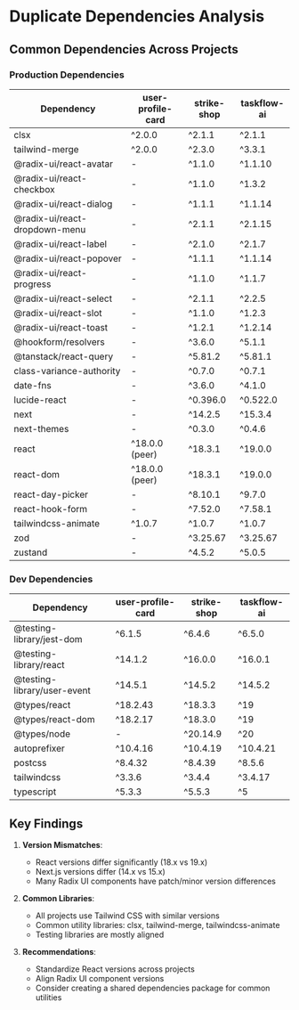 # Duplicate Dependencies Analysis

## Common Dependencies Across Projects

### Production Dependencies

| Dependency | user-profile-card | strike-shop | taskflow-ai |
|------------|------------------|-------------|-------------|
| clsx | ^2.0.0 | ^2.1.1 | ^2.1.1 |
| tailwind-merge | ^2.0.0 | ^2.3.0 | ^3.3.1 |
| @radix-ui/react-avatar | - | ^1.1.0 | ^1.1.10 |
| @radix-ui/react-checkbox | - | ^1.1.0 | ^1.3.2 |
| @radix-ui/react-dialog | - | ^1.1.1 | ^1.1.14 |
| @radix-ui/react-dropdown-menu | - | ^2.1.1 | ^2.1.15 |
| @radix-ui/react-label | - | ^2.1.0 | ^2.1.7 |
| @radix-ui/react-popover | - | ^1.1.1 | ^1.1.14 |
| @radix-ui/react-progress | - | ^1.1.0 | ^1.1.7 |
| @radix-ui/react-select | - | ^2.1.1 | ^2.2.5 |
| @radix-ui/react-slot | - | ^1.1.0 | ^1.2.3 |
| @radix-ui/react-toast | - | ^1.2.1 | ^1.2.14 |
| @hookform/resolvers | - | ^3.6.0 | ^5.1.1 |
| @tanstack/react-query | - | ^5.81.2 | ^5.81.1 |
| class-variance-authority | - | ^0.7.0 | ^0.7.1 |
| date-fns | - | ^3.6.0 | ^4.1.0 |
| lucide-react | - | ^0.396.0 | ^0.522.0 |
| next | - | ^14.2.5 | ^15.3.4 |
| next-themes | - | ^0.3.0 | ^0.4.6 |
| react | ^18.0.0 (peer) | ^18.3.1 | ^19.0.0 |
| react-dom | ^18.0.0 (peer) | ^18.3.1 | ^19.0.0 |
| react-day-picker | - | ^8.10.1 | ^9.7.0 |
| react-hook-form | - | ^7.52.0 | ^7.58.1 |
| tailwindcss-animate | ^1.0.7 | ^1.0.7 | ^1.0.7 |
| zod | - | ^3.25.67 | ^3.25.67 |
| zustand | - | ^4.5.2 | ^5.0.5 |

### Dev Dependencies

| Dependency | user-profile-card | strike-shop | taskflow-ai |
|------------|------------------|-------------|-------------|
| @testing-library/jest-dom | ^6.1.5 | ^6.4.6 | ^6.5.0 |
| @testing-library/react | ^14.1.2 | ^16.0.0 | ^16.0.1 |
| @testing-library/user-event | ^14.5.1 | ^14.5.2 | ^14.5.2 |
| @types/react | ^18.2.43 | ^18.3.3 | ^19 |
| @types/react-dom | ^18.2.17 | ^18.3.0 | ^19 |
| @types/node | - | ^20.14.9 | ^20 |
| autoprefixer | ^10.4.16 | ^10.4.19 | ^10.4.21 |
| postcss | ^8.4.32 | ^8.4.39 | ^8.5.6 |
| tailwindcss | ^3.3.6 | ^3.4.4 | ^3.4.17 |
| typescript | ^5.3.3 | ^5.5.3 | ^5 |

## Key Findings

1. **Version Mismatches**: 
   - React versions differ significantly (18.x vs 19.x)
   - Next.js versions differ (14.x vs 15.x)
   - Many Radix UI components have patch/minor version differences

2. **Common Libraries**:
   - All projects use Tailwind CSS with similar versions
   - Common utility libraries: clsx, tailwind-merge, tailwindcss-animate
   - Testing libraries are mostly aligned

3. **Recommendations**:
   - Standardize React versions across projects
   - Align Radix UI component versions
   - Consider creating a shared dependencies package for common utilities